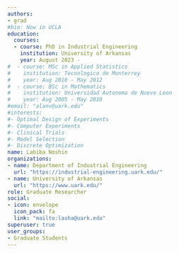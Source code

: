 ```yaml
---
authors:
- grad
#bio: Now in UCLA
education:
  courses:
  - course: PhD in Industrial Engineering
    institution: University of Arkansas
    year: August 2023 - 
#  - course: MSc in Applied Statistics
#    institution: Tecnologico de Monterrey
#    year: Aug 2010 - May 2012
#  - course: BSc in Mathematics
#    institution: Universidad Autonoma de Nuevo Leon
#    year: Aug 2005 - May 2010
#email: "alanv@uark.edu"
#interests:
#- Optimal Design of Experiments
#- Computer Experiments
#- Clinical Trials
#- Model Selection
#- Discrete Optimization
name: Labiba Noshin
organizations:
- name: Department of Industrial Engineering
  url: "https://industrial-engineering.uark.edu/"
- name: University of Arkansas
  url: "https://www.uark.edu/"
role: Graduate Researcher
social:
- icon: envelope
  icon_pack: fa
  link: "mailto:lasha@uark.edu"
superuser: true
user_groups:
- Graduate Students
---
```

